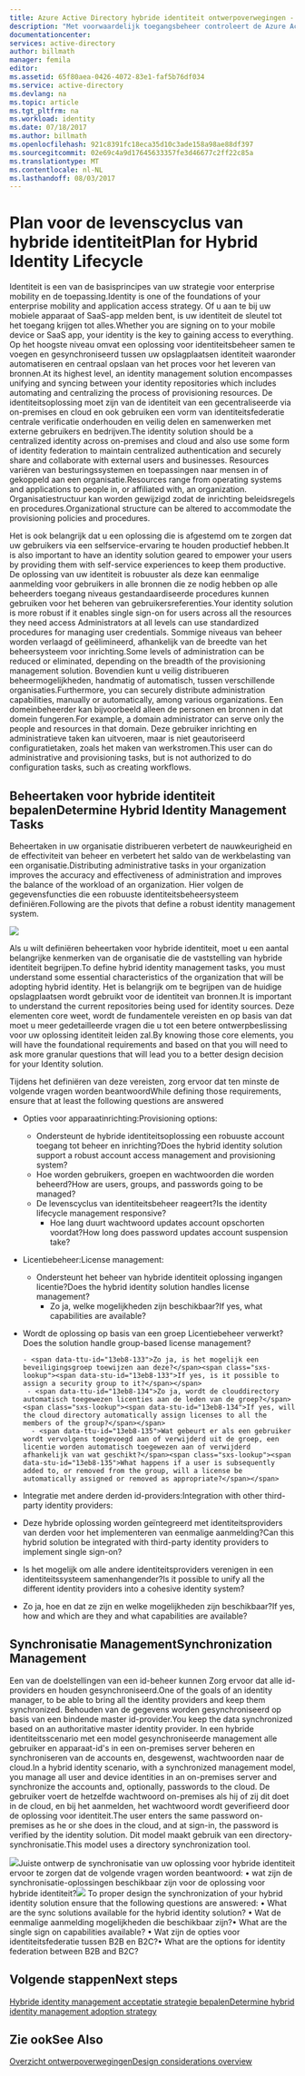 ```yaml
---
title: Azure Active Directory hybride identiteit ontwerpoverwegingen - beheertaken voor hybride identiteit Bepaal | Microsoft Docs
description: "Met voorwaardelijk toegangsbeheer controleert de Azure Active Directory de specifieke voorwaarden die u kiest bij het verifiëren van de gebruiker en alvorens deze toegang tot de toepassing. Als deze voorwaarden is voldaan, wordt de gebruiker geverifieerd en toegang te krijgen tot de toepassing."
documentationcenter: 
services: active-directory
author: billmath
manager: femila
editor: 
ms.assetid: 65f80aea-0426-4072-83e1-faf5b76df034
ms.service: active-directory
ms.devlang: na
ms.topic: article
ms.tgt_pltfrm: na
ms.workload: identity
ms.date: 07/18/2017
ms.author: billmath
ms.openlocfilehash: 921c8391fc18eca35d10c3ade158a98ae88df397
ms.sourcegitcommit: 02e69c4a9d17645633357fe3d46677c2ff22c85a
ms.translationtype: MT
ms.contentlocale: nl-NL
ms.lasthandoff: 08/03/2017
---
```

# <a name="plan-for-hybrid-identity-lifecycle"></a><span data-ttu-id="13eb8-104">Plan voor de levenscyclus van hybride identiteit</span><span class="sxs-lookup"><span data-stu-id="13eb8-104">Plan for Hybrid Identity Lifecycle</span></span>
<span data-ttu-id="13eb8-105">Identiteit is een van de basisprincipes van uw strategie voor enterprise mobility en de toepassing.</span><span class="sxs-lookup"><span data-stu-id="13eb8-105">Identity is one of the foundations of your enterprise mobility and application access strategy.</span></span> <span data-ttu-id="13eb8-106">Of u aan te bij uw mobiele apparaat of SaaS-app melden bent, is uw identiteit de sleutel tot het toegang krijgen tot alles.</span><span class="sxs-lookup"><span data-stu-id="13eb8-106">Whether you are signing on to your mobile device or SaaS app, your identity is the key to gaining access to everything.</span></span> <span data-ttu-id="13eb8-107">Op het hoogste niveau omvat een oplossing voor identiteitsbeheer samen te voegen en gesynchroniseerd tussen uw opslagplaatsen identiteit waaronder automatiseren en centraal opslaan van het proces voor het leveren van bronnen.</span><span class="sxs-lookup"><span data-stu-id="13eb8-107">At its highest level, an identity management solution encompasses unifying and syncing between your identity repositories which includes automating and centralizing the process of provisioning resources.</span></span> <span data-ttu-id="13eb8-108">De identiteitsoplossing moet zijn van de identiteit van een gecentraliseerde via on-premises en cloud en ook gebruiken een vorm van identiteitsfederatie centrale verificatie onderhouden en veilig delen en samenwerken met externe gebruikers en bedrijven.</span><span class="sxs-lookup"><span data-stu-id="13eb8-108">The identity solution should be a centralized identity across on-premises and cloud and also use some form of identity federation to maintain centralized authentication and securely share and collaborate with external users and businesses.</span></span> <span data-ttu-id="13eb8-109">Resources variëren van besturingssystemen en toepassingen naar mensen in of gekoppeld aan een organisatie.</span><span class="sxs-lookup"><span data-stu-id="13eb8-109">Resources range from operating systems and applications to people in, or affiliated with, an organization.</span></span> <span data-ttu-id="13eb8-110">Organisatiestructuur kan worden gewijzigd zodat de inrichting beleidsregels en procedures.</span><span class="sxs-lookup"><span data-stu-id="13eb8-110">Organizational structure can be altered to accommodate the provisioning policies and procedures.</span></span>

<span data-ttu-id="13eb8-111">Het is ook belangrijk dat u een oplossing die is afgestemd om te zorgen dat uw gebruikers via een selfservice-ervaring te houden productief hebben.</span><span class="sxs-lookup"><span data-stu-id="13eb8-111">It is also important to have an identity solution geared to empower your users by providing them with self-service experiences to keep them productive.</span></span> <span data-ttu-id="13eb8-112">De oplossing van uw identiteit is robuuster als deze kan eenmalige aanmelding voor gebruikers in alle bronnen die ze nodig hebben op alle beheerders toegang niveaus gestandaardiseerde procedures kunnen gebruiken voor het beheren van gebruikersreferenties.</span><span class="sxs-lookup"><span data-stu-id="13eb8-112">Your identity solution is more robust if it enables single sign-on for users across all the resources they need access Administrators at all levels can use standardized procedures for managing user credentials.</span></span> <span data-ttu-id="13eb8-113">Sommige niveaus van beheer worden verlaagd of geëlimineerd, afhankelijk van de breedte van het beheersysteem voor inrichting.</span><span class="sxs-lookup"><span data-stu-id="13eb8-113">Some levels of administration can be reduced or eliminated, depending on the breadth of the provisioning management solution.</span></span> <span data-ttu-id="13eb8-114">Bovendien kunt u veilig distribueren beheermogelijkheden, handmatig of automatisch, tussen verschillende organisaties.</span><span class="sxs-lookup"><span data-stu-id="13eb8-114">Furthermore, you can securely distribute administration capabilities, manually or automatically, among various organizations.</span></span> <span data-ttu-id="13eb8-115">Een domeinbeheerder kan bijvoorbeeld alleen de personen en bronnen in dat domein fungeren.</span><span class="sxs-lookup"><span data-stu-id="13eb8-115">For example, a domain administrator can serve only the people and resources in that domain.</span></span> <span data-ttu-id="13eb8-116">Deze gebruiker inrichting en administratieve taken kan uitvoeren, maar is niet geautoriseerd configuratietaken, zoals het maken van werkstromen.</span><span class="sxs-lookup"><span data-stu-id="13eb8-116">This user can do administrative and provisioning tasks, but is not authorized to do configuration tasks, such as creating workflows.</span></span>

## <a name="determine-hybrid-identity-management-tasks"></a><span data-ttu-id="13eb8-117">Beheertaken voor hybride identiteit bepalen</span><span class="sxs-lookup"><span data-stu-id="13eb8-117">Determine Hybrid Identity Management Tasks</span></span>
<span data-ttu-id="13eb8-118">Beheertaken in uw organisatie distribueren verbetert de nauwkeurigheid en de effectiviteit van beheer en verbetert het saldo van de werkbelasting van een organisatie.</span><span class="sxs-lookup"><span data-stu-id="13eb8-118">Distributing administrative tasks in your organization improves the accuracy and effectiveness of administration and improves the balance of the workload of an organization.</span></span> <span data-ttu-id="13eb8-119">Hier volgen de gegevensfuncties die een robuuste identiteitsbeheersysteem definiëren.</span><span class="sxs-lookup"><span data-stu-id="13eb8-119">Following are the pivots that define a robust identity management system.</span></span>

 ![](./media/hybrid-id-design-considerations/Identity_management_considerations.png)

<span data-ttu-id="13eb8-120">Als u wilt definiëren beheertaken voor hybride identiteit, moet u een aantal belangrijke kenmerken van de organisatie die de vaststelling van hybride identiteit begrijpen.</span><span class="sxs-lookup"><span data-stu-id="13eb8-120">To define hybrid identity management tasks, you must understand some essential characteristics of the organization that will be adopting hybrid identity.</span></span> <span data-ttu-id="13eb8-121">Het is belangrijk om te begrijpen van de huidige opslagplaatsen wordt gebruikt voor de identiteit van bronnen.</span><span class="sxs-lookup"><span data-stu-id="13eb8-121">It is important to understand the current repositories being used for identity sources.</span></span> <span data-ttu-id="13eb8-122">Deze elementen core weet, wordt de fundamentele vereisten en op basis van dat moet u meer gedetailleerde vragen die u tot een betere ontwerpbeslissing voor uw oplossing identiteit leiden zal.</span><span class="sxs-lookup"><span data-stu-id="13eb8-122">By knowing those core elements, you will have the foundational requirements and based on that you will need to ask more granular questions that will lead you to a better design decision for your Identity solution.</span></span>  

<span data-ttu-id="13eb8-123">Tijdens het definiëren van deze vereisten, zorg ervoor dat ten minste de volgende vragen worden beantwoord</span><span class="sxs-lookup"><span data-stu-id="13eb8-123">While defining those requirements, ensure that at least the following questions are answered</span></span>

* <span data-ttu-id="13eb8-124">Opties voor apparaatinrichting:</span><span class="sxs-lookup"><span data-stu-id="13eb8-124">Provisioning options:</span></span> 
  
  * <span data-ttu-id="13eb8-125">Ondersteunt de hybride identiteitsoplossing een robuuste account toegang tot beheer en inrichting?</span><span class="sxs-lookup"><span data-stu-id="13eb8-125">Does the hybrid identity solution support a robust account access management and provisioning system?</span></span>
  * <span data-ttu-id="13eb8-126">Hoe worden gebruikers, groepen en wachtwoorden die worden beheerd?</span><span class="sxs-lookup"><span data-stu-id="13eb8-126">How are users, groups, and passwords going to be managed?</span></span>
  * <span data-ttu-id="13eb8-127">De levenscyclus van identiteitsbeheer reageert?</span><span class="sxs-lookup"><span data-stu-id="13eb8-127">Is the identity lifecycle management responsive?</span></span> 
    * <span data-ttu-id="13eb8-128">Hoe lang duurt wachtwoord updates account opschorten voordat?</span><span class="sxs-lookup"><span data-stu-id="13eb8-128">How long does password updates account suspension take?</span></span>
* <span data-ttu-id="13eb8-129">Licentiebeheer:</span><span class="sxs-lookup"><span data-stu-id="13eb8-129">License management:</span></span> 
  
  * <span data-ttu-id="13eb8-130">Ondersteunt het beheer van hybride identiteit oplossing ingangen licentie?</span><span class="sxs-lookup"><span data-stu-id="13eb8-130">Does the hybrid identity solution handles license management?</span></span>
    * <span data-ttu-id="13eb8-131">Zo ja, welke mogelijkheden zijn beschikbaar?</span><span class="sxs-lookup"><span data-stu-id="13eb8-131">If yes, what capabilities are available?</span></span>
* <span data-ttu-id="13eb8-132">Wordt de oplossing op basis van een groep Licentiebeheer verwerkt?</span><span class="sxs-lookup"><span data-stu-id="13eb8-132">Does the solution handle group-based license management?</span></span> 
  
      - <span data-ttu-id="13eb8-133">Zo ja, is het mogelijk een beveiligingsgroep toewijzen aan deze?</span><span class="sxs-lookup"><span data-stu-id="13eb8-133">If yes, is it possible to assign a security group to it?</span></span> 
       - <span data-ttu-id="13eb8-134">Zo ja, wordt de clouddirectory automatisch toegewezen licenties aan de leden van de groep?</span><span class="sxs-lookup"><span data-stu-id="13eb8-134">If yes, will the cloud directory automatically assign licenses to all the members of the group?</span></span> 
        - <span data-ttu-id="13eb8-135">Wat gebeurt er als een gebruiker wordt vervolgens toegevoegd aan of verwijderd uit de groep, een licentie worden automatisch toegewezen aan of verwijderd afhankelijk van wat geschikt?</span><span class="sxs-lookup"><span data-stu-id="13eb8-135">What happens if a user is subsequently added to, or removed from the group, will a license be automatically assigned or removed as appropriate?</span></span> 
* <span data-ttu-id="13eb8-136">Integratie met andere derden id-providers:</span><span class="sxs-lookup"><span data-stu-id="13eb8-136">Integration with other third-party identity providers:</span></span>
* <span data-ttu-id="13eb8-137">Deze hybride oplossing worden geïntegreerd met identiteitsproviders van derden voor het implementeren van eenmalige aanmelding?</span><span class="sxs-lookup"><span data-stu-id="13eb8-137">Can this hybrid solution be integrated with third-party identity providers to implement single sign-on?</span></span>
* <span data-ttu-id="13eb8-138">Is het mogelijk om alle andere identiteitsproviders verenigen in een identiteitssysteem samenhangender?</span><span class="sxs-lookup"><span data-stu-id="13eb8-138">Is it possible to unify all the different identity providers into a cohesive identity system?</span></span>
* <span data-ttu-id="13eb8-139">Zo ja, hoe en dat ze zijn en welke mogelijkheden zijn beschikbaar?</span><span class="sxs-lookup"><span data-stu-id="13eb8-139">If yes, how and which are they and what capabilities are available?</span></span>

## <a name="synchronization-management"></a><span data-ttu-id="13eb8-140">Synchronisatie Management</span><span class="sxs-lookup"><span data-stu-id="13eb8-140">Synchronization Management</span></span>
<span data-ttu-id="13eb8-141">Een van de doelstellingen van een id-beheer kunnen Zorg ervoor dat alle id-providers en houden gesynchroniseerd.</span><span class="sxs-lookup"><span data-stu-id="13eb8-141">One of the goals of an identity manager, to be able to bring all the identity providers and keep them synchronized.</span></span> <span data-ttu-id="13eb8-142">Behouden van de gegevens worden gesynchroniseerd op basis van een bindende master id-provider.</span><span class="sxs-lookup"><span data-stu-id="13eb8-142">You keep the data synchronized based on an authoritative master identity provider.</span></span> <span data-ttu-id="13eb8-143">In een hybride identiteitsscenario met een model gesynchroniseerde management alle gebruiker en apparaat-id's in een on-premises server beheren en synchroniseren van de accounts en, desgewenst, wachtwoorden naar de cloud.</span><span class="sxs-lookup"><span data-stu-id="13eb8-143">In a hybrid identity scenario, with a synchronized management model, you manage all user and device identities in an on-premises server and synchronize the accounts and, optionally, passwords to the cloud.</span></span> <span data-ttu-id="13eb8-144">De gebruiker voert de hetzelfde wachtwoord on-premises als hij of zij dit doet in de cloud, en bij het aanmelden, het wachtwoord wordt geverifieerd door de oplossing voor identiteit.</span><span class="sxs-lookup"><span data-stu-id="13eb8-144">The user enters the same password on-premises as he or she does in the cloud, and at sign-in, the password is verified by the identity solution.</span></span> <span data-ttu-id="13eb8-145">Dit model maakt gebruik van een directory-synchronisatie.</span><span class="sxs-lookup"><span data-stu-id="13eb8-145">This model uses a directory synchronization tool.</span></span>

<span data-ttu-id="13eb8-146">![](./media/hybrid-id-design-considerations/Directory_synchronization.png)Juiste ontwerp de synchronisatie van uw oplossing voor hybride identiteit ervoor te zorgen dat de volgende vragen worden beantwoord: • wat zijn de synchronisatie-oplossingen beschikbaar zijn voor de oplossing voor hybride identiteit?</span><span class="sxs-lookup"><span data-stu-id="13eb8-146">![](./media/hybrid-id-design-considerations/Directory_synchronization.png) To proper design the synchronization of your hybrid identity solution ensure that the following questions are answered: •    What are the sync solutions available for the hybrid identity solution?</span></span>
<span data-ttu-id="13eb8-147">• Wat de eenmalige aanmelding mogelijkheden die beschikbaar zijn?</span><span class="sxs-lookup"><span data-stu-id="13eb8-147">•    What are the single sign on capabilities available?</span></span>
<span data-ttu-id="13eb8-148">• Wat zijn de opties voor identiteitsfederatie tussen B2B en B2C?</span><span class="sxs-lookup"><span data-stu-id="13eb8-148">•    What are the options for identity federation between B2B and B2C?</span></span>

## <a name="next-steps"></a><span data-ttu-id="13eb8-149">Volgende stappen</span><span class="sxs-lookup"><span data-stu-id="13eb8-149">Next steps</span></span>
[<span data-ttu-id="13eb8-150">Hybride identity management acceptatie strategie bepalen</span><span class="sxs-lookup"><span data-stu-id="13eb8-150">Determine hybrid identity management adoption strategy</span></span>](active-directory-hybrid-identity-design-considerations-lifecycle-adoption-strategy.md)

## <a name="see-also"></a><span data-ttu-id="13eb8-151">Zie ook</span><span class="sxs-lookup"><span data-stu-id="13eb8-151">See Also</span></span>
[<span data-ttu-id="13eb8-152">Overzicht ontwerpoverwegingen</span><span class="sxs-lookup"><span data-stu-id="13eb8-152">Design considerations overview</span></span>](active-directory-hybrid-identity-design-considerations-overview.md)

